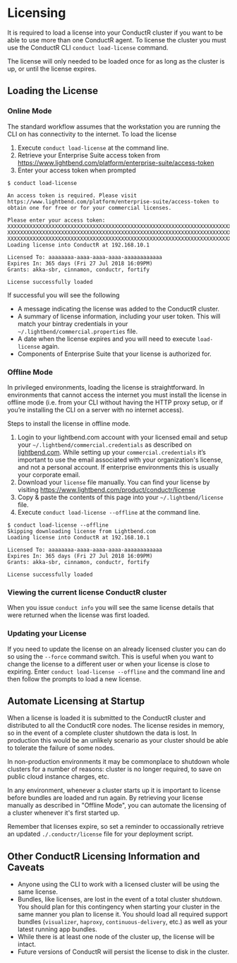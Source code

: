 # Licensing

It is required to load a license into your ConductR cluster if you want to be able to use more than one ConductR agent. 
To license the cluster you must use the ConductR CLI `conduct load-license` command.

The license will only needed to be loaded once for as long as the cluster is up, or until the license expires.  

## Loading the License

### Online Mode

The standard workflow assumes that the workstation you are running the CLI on has connectivity to the internet.  To load
the license 

1. Execute `conduct load-license` at the command line.
2. Retrieve your Enterprise Suite access token from https://www.lightbend.com/platform/enterprise-suite/access-token
3. Enter your access token when prompted

```
$ conduct load-license

An access token is required. Please visit https://www.lightbend.com/platform/enterprise-suite/access-token to 
obtain one for free or for your commercial licenses.

Please enter your access token: XXXXXXXXXXXXXXXXXXXXXXXXXXXXXXXXXXXXXXXXXXXXXXXXXXXXXXXXXXXXXXXXXXXXXXXXXXXXXXXXXXXXXXXX
XXXXXXXXXXXXXXXXXXXXXXXXXXXXXXXXXXXXXXXXXXXXXXXXXXXXXXXXXXXXXXXXXXXXXXXXXXXXXXXXXXXXXXXXXXXXXXXXXXXXXXXXXXXXXXXXXXXXXXXX
XXXXXXXXXXXXXXXXXXXXXXXXXXXXXXXXXXXXXXXXXXXXXXXXXXXXXXXXXXXXXXXXXXXXXXXXXXXXXXXXXXXXXXXXXXXXXXXXXXXXXXXXXXXXXXXXXXXXXXXX
Loading license into ConductR at 192.168.10.1

Licensed To: aaaaaaaa-aaaa-aaaa-aaaa-aaaaaaaaaaaa
Expires In: 365 days (Fri 27 Jul 2018 16:09PM)
Grants: akka-sbr, cinnamon, conductr, fortify

License successfully loaded
```

If successful you will see the following
- A message indicating the license was added to the ConductR cluster.
- A summary of license information, including your user token.  This will match your bintray credentials in your 
`~/.lightbend/commercial.properties` file.
- A date when the license expires and you will need to execute `load-license` again.
- Components of Enterprise Suite that your license is authorized for.

### Offline Mode

In privileged environments, loading the license is straightforward.  In environments that cannot access the internet you 
must install the license in offline mode (i.e. from your CLI without having the HTTP proxy setup, or if you’re 
installing the CLI on a server with no internet access).

Steps to install the license in offline mode.

1. Login to your lightbend.com account with your licensed email and setup your `~/.lightbend/commercial.credentials` 
as described on [lightbend.com](https://www.lightbend.com/product/conductr/developer).  While setting up your 
`commercial.credentials` it’s important to use the email associated with your organization's license, and not a personal
account.  If enterprise environments this is usually your corporate email.
2. Download your `license` file manually.  You can find your license by visiting 
https://www.lightbend.com/product/conductr/license
3. Copy & paste the contents of this page into your `~/.lightbend/license` file.
4. Execute `conduct load-license --offline` at the command line.

```
$ conduct load-license --offline
Skipping downloading license from Lightbend.com
Loading license into ConductR at 192.168.10.1

Licensed To: aaaaaaaa-aaaa-aaaa-aaaa-aaaaaaaaaaaa
Expires In: 365 days (Fri 27 Jul 2018 16:09PM)
Grants: akka-sbr, cinnamon, conductr, fortify

License successfully loaded
```

### Viewing the current license ConductR cluster

When you issue `conduct info` you will see the same license details that were returned when the license was first
loaded.

### Updating your License

If you need to update the license on an already licensed cluster you can do so using the `--force` command switch. This
is useful when you want to change the license to a different user or when your license is close to expiring.  Enter
`conduct load-license --offline` and the command line and then follow the prompts to load a new license.

## Automate Licensing at Startup

When a license is loaded it is submitted to the ConductR cluster and distributed to all the ConductR core nodes.  The
license resides in memory, so in the event of a complete cluster shutdown the data is lost.  In production this would
be an unlikely scenario as your cluster should be able to tolerate the failure of some nodes.

In non-production environments it may be commonplace to shutdown whole clusters for a number of reasons: cluster is no
longer required, to save on public cloud instance charges, etc.

In any environment, whenever a cluster starts up it is important to license before bundles are loaded and run again.
By retrieving your license manually as described in "Offline Mode", you can automate the licensing of a cluster whenever
it's first started up.

Remember that licenses expire, so set a reminder to occassionally retrieve an updated `./.conductr/license` file for 
your deployment script.

## Other ConductR Licensing Information and Caveats

- Anyone using the CLI to work with a licensed cluster will be using the same license.
- Bundles, like licenses, are lost in the event of a total cluster shutdown.  You should plan for this contingency 
when starting your cluster in the same manner you plan to license it.  You should load all required support bundles
(`visualizer`, `haproxy`, `continuous-delivery`, etc.) as well as your latest running app bundles.
- While there is at least one node of the cluster up, the license will be intact.
- Future versions of ConductR will persist the license to disk in the cluster.
